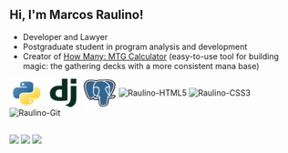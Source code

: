 ## Hi, I'm Marcos Raulino!

- Developer and Lawyer
- Postgraduate student in program analysis and development
- Creator of [How Many: MTG Calculator](https://www.howmanymtg.com/) (easy-to-use tool for building magic: the gathering decks with a more consistent mana base)

<div style="display: inline_block">
	<img align="center" alt="Raulino-Python" height="50" width="60" src="https://raw.githubusercontent.com/devicons/devicon/master/icons/python/python-original.svg">
	<img align="center" alt="Raulino-Django" height="50" width="60" src="https://raw.githubusercontent.com/devicons/devicon/master/icons/django/django-plain.svg">
	<img align="center" alt="Raulino-PostgreSQL" height="50" width="60" src="https://raw.githubusercontent.com/devicons/devicon/master/icons/postgresql/postgresql-original.svg">
	<img align="center" alt="Raulino-HTML5" height="50" width="60" src="https://cdn.jsdelivr.net/gh/devicons/devicon/icons/html5/html5-original.svg">
	<img align="center" alt="Raulino-CSS3" height="50" width="60" src="https://cdn.jsdelivr.net/gh/devicons/devicon/icons/css3/css3-original.svg">
	<img align="center" alt="Raulino-Git" height="50" width="60" src="https://cdn.jsdelivr.net/gh/devicons/devicon/icons/git/git-original.svg">
</div>

##
 
<div> 
	<a href = "mailto:marcosfsraulino@gmail.com" target="_blank"><img src="https://img.shields.io/badge/-Gmail-%23333?style=for-the-badge&logo=gmail&logoColor=white"></a>
	<a href="https://www.linkedin.com/in/marcosraulino/" target="_blank"><img src="https://img.shields.io/badge/-LinkedIn-%230077B5?style=for-the-badge&logo=linkedin&logoColor=white"></a>
	<a href="https://twitter.com/raulin0_" target="_blank"><img src="https://img.shields.io/badge/Twitter-1DA1F2?style=for-the-badge&logo=twitter&logoColor=white"></a>
</div>
